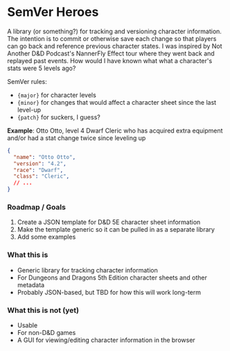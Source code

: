# SemVer Heroes

A library (or something?) for tracking and versioning character information.  The intention is to commit or otherwise save each change so that players can go back and reference previous character states.  I was inspired by Not Another D&D Podcast's NannerFly Effect tour where they went back and replayed past events.  How would I have known what what a character's stats were 5 levels ago?

SemVer rules:
* `{major}` for character levels
* `{minor}` for changes that would affect a character sheet since the last level-up
* `{patch}` for suckers, I guess?

**Example**: Otto Otto, level 4 Dwarf Cleric who has acquired extra equipment and/or had a stat change twice since leveling up
```json
{
  "name": "Otto Otto",
  "version": "4.2",
  "race": "Dwarf",
  "class": "Cleric",
  // ...
}
```

### Roadmap / Goals

1. Create a JSON template for D&D 5E character sheet information
2. Make the template generic so it can be pulled in as a separate library
3. Add some examples

### What this is

* Generic library for tracking character information
* For Dungeons and Dragons 5th Edition character sheets and other metadata
* Probably JSON-based, but TBD for how this will work long-term

### What this is not (yet)

* Usable
* For non-D&D games
* A GUI for viewing/editing character information in the browser
